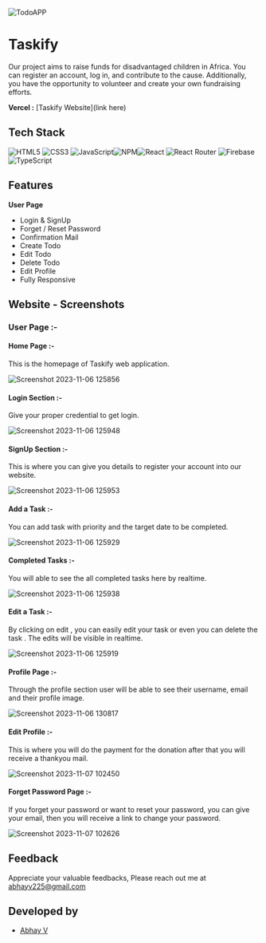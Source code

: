 
![TodoAPP](https://i.ibb.co/fvRfGTv/Taskify.png)





# Taskify
Our project aims to raise funds for disadvantaged children in Africa. You can register an account, log in, and contribute to the cause. Additionally, you have the opportunity to volunteer and create your own fundraising efforts. 

**Vercel :**  [Taskify Website](link here)
## Tech Stack

![HTML5](https://img.shields.io/badge/html5-%23E34F26.svg?style=for-the-badge&logo=html5&logoColor=white) ![CSS3](https://img.shields.io/badge/css3-%231572B6.svg?style=for-the-badge&logo=css3&logoColor=white) ![JavaScript](https://img.shields.io/badge/javascript-%23323330.svg?style=for-the-badge&logo=javascript&logoColor=%23F7DF1E)![NPM](https://img.shields.io/badge/NPM-%23CB3837.svg?style=for-the-badge&logo=npm&logoColor=white)![React](https://img.shields.io/badge/react-%2320232a.svg?style=for-the-badge&logo=react&logoColor=%2361DAFB) ![React Router](https://img.shields.io/badge/React_Router-CA4245?style=for-the-badge&logo=react-router&logoColor=white) 
![Firebase](https://img.shields.io/badge/Firebase-FFCA28?style=for-the-badge&logo=firebase&logoColor=white) ![TypeScript](https://img.shields.io/badge/TypeScript-3178C6?style=for-the-badge&logo=typescript&logoColor=white)



## Features

**User Page**
- Login & SignUp
- Forget / Reset Password
- Confirmation Mail
- Create Todo
- Edit Todo
- Delete Todo
- Edit Profile
- Fully Responsive


## Website - Screenshots

### User Page :-

#### Home Page :-
This is the homepage of Taskify web application.

![Screenshot 2023-11-06 125856](https://i.ibb.co/qYLqG16/progress.png)


#### Login Section :-
Give your proper credential to get login.

![Screenshot 2023-11-06 125948](https://i.ibb.co/n6Z6Ld8/Signin.png)


#### SignUp Section :-

This is where you can give you details to register your account into our website.

![Screenshot 2023-11-06 125953](https://i.ibb.co/p31hTbW/signup.png)




#### Add a Task :-

You can add task with priority and the target date to be completed.

![Screenshot 2023-11-06 125929](https://i.ibb.co/Gd2Jg9c/addtask.png)


#### Completed Tasks :-

You will able to see the all completed tasks here by realtime.

![Screenshot 2023-11-06 125938](https://i.ibb.co/vQGJHXG/completed.png)

#### Edit a Task :-

By clicking on edit , you can easily edit your task or even you can delete the task . The edits will be visible in realtime.

![Screenshot 2023-11-06 125919](https://i.ibb.co/Z17fZq4/Edit-task.png)


#### Profile Page :-

Through the profile section user will be able to see their username, email and their profile image.

![Screenshot 2023-11-06 130817](https://i.ibb.co/gms8PCF/profile.png)


#### Edit Profile :-

This is where you will do the payment for the donation after that you will receive a thankyou mail.

![Screenshot 2023-11-07 102450](https://i.ibb.co/WFm9GBD/edit-Profile.png)



#### Forget Password Page  :-

If you forget your password or want to reset your password, you can give your email, then you will receive a link to change your password.

![Screenshot 2023-11-07 102626](https://i.ibb.co/GJRr1XN/reset.png)




## Feedback

 Appreciate your valuable feedbacks, Please reach out me at abhayv225@gmail.com


## Developed by
- [Abhay V](https://github.com/abii225)

